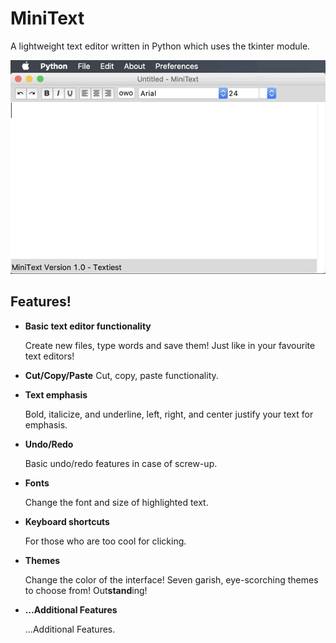 # MiniText

A lightweight text editor written in Python which uses the tkinter module.

![](gifs/intro.gif)

## Features!

* **Basic text editor functionality**

  Create new files, type words and save them! Just like in your favourite text editors! 

* **Cut/Copy/Paste**
  Cut, copy, paste functionality.

* **Text emphasis**

  Bold, italicize, and underline, left, right, and center justify your text for emphasis.

* **Undo/Redo**

  Basic undo/redo features in case of screw-up.

* **Fonts**

  Change the font and size of highlighted text.

* **Keyboard shortcuts**

  For those who are too cool for clicking.

* **Themes**

  Change the color of the interface! Seven garish, eye-scorching themes to choose from! Out**stand**ing!

* **…Additional Features**

  …Additional Features.
